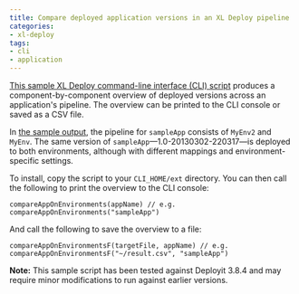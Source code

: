 ```yaml
---
title: Compare deployed application versions in an XL Deploy pipeline
categories:
- xl-deploy
tags:
- cli
- application
---
```


[This sample XL Deploy command-line interface (CLI) script](/sample-scripts/compare-current-deployed-application-versions/compareAppAcrossEnvironments-0.9.cli) produces a component-by-component overview of deployed versions across an application's pipeline. The overview can be printed to the CLI console or saved as a CSV file.

In [the sample output](/sample-scripts/compare-current-deployed-application-versions/sample-result.csv), the pipeline for `sampleApp` consists of `MyEnv2` and `MyEnv`. The same version of `sampleApp`—1.0-20130302-220317—is deployed to both environments, although with different mappings and environment-specific settings.

To install, copy the script to your `CLI_HOME/ext` directory. You can then call the following to print the overview to the CLI console:

    compareAppOnEnvironments(appName) // e.g. compareAppOnEnvironments("sampleApp")

And call the following to save the overview to a file:

    compareAppOnEnvironmentsF(targetFile, appName) // e.g. compareAppOnEnvironmentsF("~/result.csv", "sampleApp")

**Note:** This sample script has been tested against Deployit 3.8.4 and may require minor modifications to run against earlier versions.
